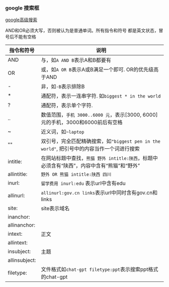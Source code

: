
### google 搜索框

[google高级搜索](https://www.google.com/advanced_search)

AND和OR必须大写，否则被认为是普通单词。所有指令和符号 都是英文状态，冒号后不能有空格

指令和符号 | 说明 |
-----------|------|
 AND | 与，如`A AND B`表示A和B都要有
  OR | 或，如`A OR B`表示A或B满足一个即可. OR的优先级高于AND
  \- | 非，如`-B`表示排除B
  \* | 通配符，表示一连串字符. 如`biggest * in the world`
  \? | 通配符，表示单个字符. 
  .. | 数值范围，`手机 3000..6000 元`，表示[3000, 6000]元的手机，3000和6000前后有空格
  \~ | 近义词，如`~laptop`
  "" | 双引号，完全匹配精确搜索，如`"biggest pen in the world"`, 把引号中的内容当作一个词进行搜索
      intitle: | 在网站标题中查找，`熊猫 野外 intitle:陕西`，标题中必须含有“陕西”，内容中含有“熊猫”和“野外”
   allintitle: | `野外 OR 熊猫 intitle:陕西 四川`
        inurl: | `留学费用 inurl:edu` 表示url中含有edu 
     allinurl: | `allinurl:gov.cn links`表示url中同时含有gov.cn和links
         site: | site表示域名
     inanchor: | 
  allinanchor: |
       intext: | 正文
    allintext: |
    insubject: | 主题
 allinsubject: |
     filetype: | 文件格式如`chat-gpt filetype:ppt`表示搜索ppt格式的chat-gpt

